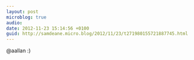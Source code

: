 ```yaml
---
layout: post
microblog: true
audio: 
date: 2012-11-23 15:14:56 +0100
guid: http://samdeane.micro.blog/2012/11/23/t271980155721887745.html
---
```

@aallan :)
